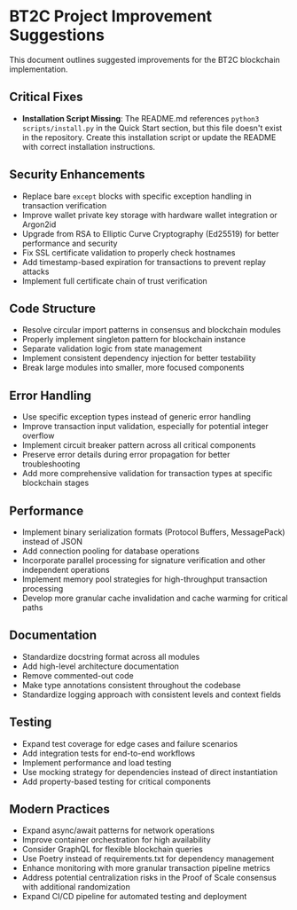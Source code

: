 # BT2C Project Improvement Suggestions

This document outlines suggested improvements for the BT2C blockchain implementation.

## Critical Fixes

- **Installation Script Missing**: The README.md references `python3 scripts/install.py` in the Quick Start section, but this file doesn't exist in the repository. Create this installation script or update the README with correct installation instructions.

## Security Enhancements

- Replace bare `except` blocks with specific exception handling in transaction verification
- Improve wallet private key storage with hardware wallet integration or Argon2id
- Upgrade from RSA to Elliptic Curve Cryptography (Ed25519) for better performance and security
- Fix SSL certificate validation to properly check hostnames
- Add timestamp-based expiration for transactions to prevent replay attacks
- Implement full certificate chain of trust verification

## Code Structure

- Resolve circular import patterns in consensus and blockchain modules
- Properly implement singleton pattern for blockchain instance
- Separate validation logic from state management
- Implement consistent dependency injection for better testability
- Break large modules into smaller, more focused components

## Error Handling

- Use specific exception types instead of generic error handling
- Improve transaction input validation, especially for potential integer overflow
- Implement circuit breaker pattern across all critical components
- Preserve error details during error propagation for better troubleshooting
- Add more comprehensive validation for transaction types at specific blockchain stages

## Performance

- Implement binary serialization formats (Protocol Buffers, MessagePack) instead of JSON
- Add connection pooling for database operations
- Incorporate parallel processing for signature verification and other independent operations
- Implement memory pool strategies for high-throughput transaction processing
- Develop more granular cache invalidation and cache warming for critical paths

## Documentation

- Standardize docstring format across all modules
- Add high-level architecture documentation
- Remove commented-out code
- Make type annotations consistent throughout the codebase
- Standardize logging approach with consistent levels and context fields

## Testing

- Expand test coverage for edge cases and failure scenarios
- Add integration tests for end-to-end workflows
- Implement performance and load testing
- Use mocking strategy for dependencies instead of direct instantiation
- Add property-based testing for critical components

## Modern Practices

- Expand async/await patterns for network operations
- Improve container orchestration for high availability
- Consider GraphQL for flexible blockchain queries
- Use Poetry instead of requirements.txt for dependency management
- Enhance monitoring with more granular transaction pipeline metrics
- Address potential centralization risks in the Proof of Scale consensus with additional randomization
- Expand CI/CD pipeline for automated testing and deployment